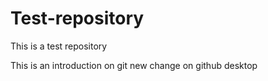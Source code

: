 # Test-repository
This is a test repository

This is an introduction on git
new change on github desktop